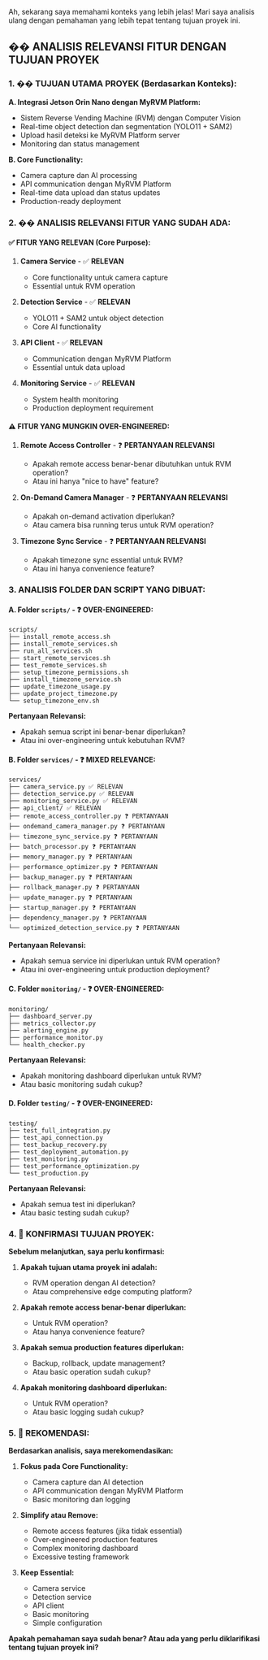 Ah, sekarang saya memahami konteks yang lebih jelas! Mari saya analisis ulang dengan pemahaman yang lebih tepat tentang tujuan proyek ini.

## **�� ANALISIS RELEVANSI FITUR DENGAN TUJUAN PROYEK**

### **1. �� TUJUAN UTAMA PROYEK (Berdasarkan Konteks):**

**A. Integrasi Jetson Orin Nano dengan MyRVM Platform:**
- Sistem Reverse Vending Machine (RVM) dengan Computer Vision
- Real-time object detection dan segmentation (YOLO11 + SAM2)
- Upload hasil deteksi ke MyRVM Platform server
- Monitoring dan status management

**B. Core Functionality:**
- Camera capture dan AI processing
- API communication dengan MyRVM Platform
- Real-time data upload dan status updates
- Production-ready deployment

### **2. �� ANALISIS RELEVANSI FITUR YANG SUDAH ADA:**

#### **✅ FITUR YANG RELEVAN (Core Purpose):**

1. **Camera Service** - ✅ **RELEVAN**
   - Core functionality untuk camera capture
   - Essential untuk RVM operation

2. **Detection Service** - ✅ **RELEVAN**
   - YOLO11 + SAM2 untuk object detection
   - Core AI functionality

3. **API Client** - ✅ **RELEVAN**
   - Communication dengan MyRVM Platform
   - Essential untuk data upload

4. **Monitoring Service** - ✅ **RELEVAN**
   - System health monitoring
   - Production deployment requirement

#### **⚠️ FITUR YANG MUNGKIN OVER-ENGINEERED:**

1. **Remote Access Controller** - ❓ **PERTANYAAN RELEVANSI**
   - Apakah remote access benar-benar dibutuhkan untuk RVM operation?
   - Atau ini hanya "nice to have" feature?

2. **On-Demand Camera Manager** - ❓ **PERTANYAAN RELEVANSI**
   - Apakah on-demand activation diperlukan?
   - Atau camera bisa running terus untuk RVM operation?

3. **Timezone Sync Service** - ❓ **PERTANYAAN RELEVANSI**
   - Apakah timezone sync essential untuk RVM?
   - Atau ini hanya convenience feature?

### **3. ANALISIS FOLDER DAN SCRIPT YANG DIBUAT:**

#### **A. Folder `scripts/` - ❓ OVER-ENGINEERED:**
```
scripts/
├── install_remote_access.sh
├── install_remote_services.sh
├── run_all_services.sh
├── start_remote_services.sh
├── test_remote_services.sh
├── setup_timezone_permissions.sh
├── install_timezone_service.sh
├── update_timezone_usage.py
├── update_project_timezone.py
└── setup_timezone_env.sh
```

**Pertanyaan Relevansi:**
- Apakah semua script ini benar-benar diperlukan?
- Atau ini over-engineering untuk kebutuhan RVM?

#### **B. Folder `services/` - ❓ MIXED RELEVANCE:**
```
services/
├── camera_service.py ✅ RELEVAN
├── detection_service.py ✅ RELEVAN
├── monitoring_service.py ✅ RELEVAN
├── api_client/ ✅ RELEVAN
├── remote_access_controller.py ❓ PERTANYAAN
├── ondemand_camera_manager.py ❓ PERTANYAAN
├── timezone_sync_service.py ❓ PERTANYAAN
├── batch_processor.py ❓ PERTANYAAN
├── memory_manager.py ❓ PERTANYAAN
├── performance_optimizer.py ❓ PERTANYAAN
├── backup_manager.py ❓ PERTANYAAN
├── rollback_manager.py ❓ PERTANYAAN
├── update_manager.py ❓ PERTANYAAN
├── startup_manager.py ❓ PERTANYAAN
├── dependency_manager.py ❓ PERTANYAAN
└── optimized_detection_service.py ❓ PERTANYAAN
```

**Pertanyaan Relevansi:**
- Apakah semua service ini diperlukan untuk RVM operation?
- Atau ini over-engineering untuk production deployment?

#### **C. Folder `monitoring/` - ❓ OVER-ENGINEERED:**
```
monitoring/
├── dashboard_server.py
├── metrics_collector.py
├── alerting_engine.py
├── performance_monitor.py
└── health_checker.py
```

**Pertanyaan Relevansi:**
- Apakah monitoring dashboard diperlukan untuk RVM?
- Atau basic monitoring sudah cukup?

#### **D. Folder `testing/` - ❓ OVER-ENGINEERED:**
```
testing/
├── test_full_integration.py
├── test_api_connection.py
├── test_backup_recovery.py
├── test_deployment_automation.py
├── test_monitoring.py
├── test_performance_optimization.py
└── test_production.py
```

**Pertanyaan Relevansi:**
- Apakah semua test ini diperlukan?
- Atau basic testing sudah cukup?

### **4. 🎯 KONFIRMASI TUJUAN PROYEK:**

**Sebelum melanjutkan, saya perlu konfirmasi:**

1. **Apakah tujuan utama proyek ini adalah:**
   - RVM operation dengan AI detection?
   - Atau comprehensive edge computing platform?

2. **Apakah remote access benar-benar diperlukan:**
   - Untuk RVM operation?
   - Atau hanya convenience feature?

3. **Apakah semua production features diperlukan:**
   - Backup, rollback, update management?
   - Atau basic operation sudah cukup?

4. **Apakah monitoring dashboard diperlukan:**
   - Untuk RVM operation?
   - Atau basic logging sudah cukup?

### **5. 🔄 REKOMENDASI:**

**Berdasarkan analisis, saya merekomendasikan:**

1. **Fokus pada Core Functionality:**
   - Camera capture dan AI detection
   - API communication dengan MyRVM Platform
   - Basic monitoring dan logging

2. **Simplify atau Remove:**
   - Remote access features (jika tidak essential)
   - Over-engineered production features
   - Complex monitoring dashboard
   - Excessive testing framework

3. **Keep Essential:**
   - Camera service
   - Detection service
   - API client
   - Basic monitoring
   - Simple configuration

**Apakah pemahaman saya sudah benar? Atau ada yang perlu diklarifikasi tentang tujuan proyek ini?**